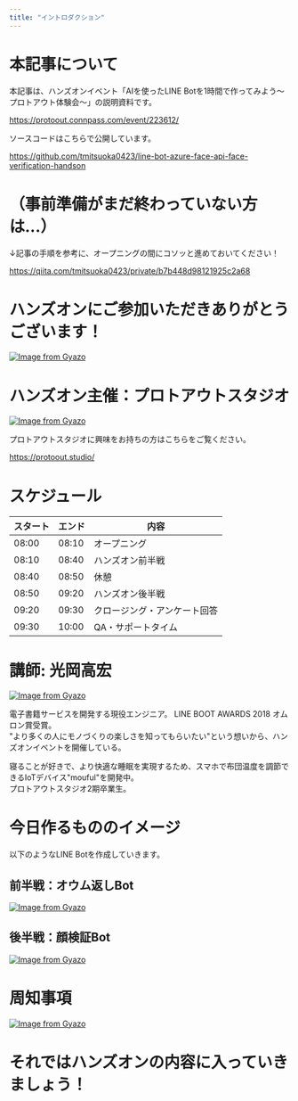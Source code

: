```yaml
---
title: "イントロダクション"
---
```


# 本記事について

本記事は、ハンズオンイベント「AIを使ったLINE Botを1時間で作ってみよう～プロトアウト体験会～」の説明資料です。

https://protoout.connpass.com/event/223612/

ソースコードはこちらで公開しています。

https://github.com/tmitsuoka0423/line-bot-azure-face-api-face-verification-handson

# （事前準備がまだ終わっていない方は...）

↓記事の手順を参考に、オープニングの間にコソッと進めておいてください！

https://qiita.com/tmitsuoka0423/private/b7b448d98121925c2a68

# ハンズオンにご参加いただきありがとうございます！

[![Image from Gyazo](https://i.gyazo.com/a5cfc3719be3c26b3d613dc9d200656d.png)](https://gyazo.com/a5cfc3719be3c26b3d613dc9d200656d)

# ハンズオン主催：プロトアウトスタジオ

[![Image from Gyazo](https://i.gyazo.com/40d9aa37f61706eb4222f27e7268eef4.png)](https://gyazo.com/40d9aa37f61706eb4222f27e7268eef4)

プロトアウトスタジオに興味をお持ちの方はこちらをご覧ください。

https://protoout.studio/

# スケジュール

| スタート | エンド | 内容 |
|--|--|--|
|08:00|08:10|オープニング|
|08:10|08:40|ハンズオン前半戦|
|08:40|08:50|休憩|
|08:50|09:20|ハンズオン後半戦|
|09:20|09:30|クロージング・アンケート回答|
|09:30|10:00|QA・サポートタイム|
# 講師: **光岡高宏**

[![Image from Gyazo](https://i.gyazo.com/8651c98b1d98c0e634dda8bdf4a02af7.jpg)](https://gyazo.com/8651c98b1d98c0e634dda8bdf4a02af7)

電子書籍サービスを開発する現役エンジニア。 LINE BOOT AWARDS 2018 オムロン賞受賞。  
"より多くの人にモノづくりの楽しさを知ってもらいたい"という想いから、ハンズオンイベントを開催している。

寝ることが好きで、より快適な睡眠を実現するため、スマホで布団温度を調節できるIoTデバイス"mouful"を開発中。  
プロトアウトスタジオ2期卒業生。
# 今日作るもののイメージ

以下のようなLINE Botを作成していきます。

## 前半戦：オウム返しBot

[![Image from Gyazo](https://i.gyazo.com/94e5bda2678dcf5bbc7a0154eeac8b07.gif)](https://gyazo.com/94e5bda2678dcf5bbc7a0154eeac8b07)

## 後半戦：顔検証Bot

[![Image from Gyazo](https://i.gyazo.com/d59567d7e01a7f1ec2b6e134a474bbfe.gif)](https://gyazo.com/d59567d7e01a7f1ec2b6e134a474bbfe)

# 周知事項

[![Image from Gyazo](https://i.gyazo.com/09ab6bbfef636a90e5741bda0c03313a.png)](https://gyazo.com/09ab6bbfef636a90e5741bda0c03313a)

# それではハンズオンの内容に入っていきましょう！